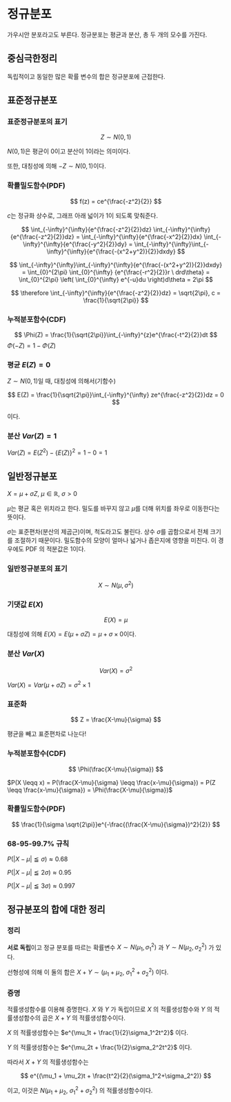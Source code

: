# 정규분포

가우시안 분포라고도 부른다.
정규분포는 평균과 분산, 총 두 개의 모수를 가진다.

## 중심극한정리

독립적이고 동일한 많은 확률 변수의 합은 정규분포에 근접한다.

## 표준정규분포
### 표준정규분포의 표기

$$
Z \sim N(0,1)
$$

$N(0,1)$은 평균이 0이고 분산이 1이라는 의미이다.

또한, 대칭성에 의해 $-Z \sim N(0,1)$이다.

### 확률밀도함수(PDF)

$$
f(z) = ce^{\frac{-z^2}{2}}
$$

$c$는 정규화 상수로, 그래프 아래 넓이가 1이 되도록 맞춰준다.

$$
\int_{-\infty}^{\infty}{e^{\frac{-z^2}{2}}dz} \int_{-\infty}^{\infty}{e^{\frac{-z^2}{2}}dz} =  \int_{-\infty}^{\infty}{e^{\frac{-x^2}{2}}dx} \int_{-\infty}^{\infty}{e^{\frac{-y^2}{2}}dy} = \int_{-\infty}^{\infty}\int_{-\infty}^{\infty}{e^{\frac{-(x^2+y^2)}{2}}dxdy}
$$

$$
\int_{-\infty}^{\infty}\int_{-\infty}^{\infty}{e^{\frac{-(x^2+y^2)}{2}}dxdy} = \int_{0}^{2\pi} \int_{0}^{\infty} {e^{\frac{-r^2}{2}}r \ drd\theta} = \int_{0}^{2\pi} \left( \int_{0}^{\infty} e^{-u}du \right)d\theta = 2\pi
$$

$$
\therefore \int_{-\infty}^{\infty}{e^{\frac{-z^2}{2}}dz} = \sqrt{2\pi}, c = \frac{1}{\sqrt{2\pi}}
$$

### 누적분포함수(CDF)

$$
\Phi(Z) = \frac{1}{\sqrt{2\pi}}\int_{-\infty}^{z}e^{\frac{-t^2}{2}}dt
$$ 
$\Phi(-Z) = 1 - \Phi(Z)$

### 평균 $E(Z) = 0$

$Z \sim N(0,1)$일 때, 대칭성에 의해서(기함수)

$$
E(Z) = \frac{1}{\sqrt{2\pi}}\int_{-\infty}^{\infty} ze^{\frac{-z^2}{2}}dz = 0
$$

이다.

### 분산 $Var(Z) = 1$

$Var(Z) = E(Z^2) - \{E(Z)\}^2 = 1 - 0 = 1$


## 일반정규분포

$X = \mu + \sigma Z,\ \mu \in \mathbb{R}, \ \sigma > 0$

$\mu$는 평균 혹은 위치라고 한다. 밀도를 바꾸지 않고 $\mu$를 더해 위치를 좌우로 이동한다는 뜻이다.

$\sigma$는 표준편차(분산의 제곱근)이며, 척도라고도 불린다. 상수 $\sigma$를 곱함으로서 전체 크기를 조절하기 때문이다. 밀도함수의 모양이 얼마나 넓거나 좁은지에 영향을 미친다. 이 경우에도 PDF 의 적분값은 1이다.

### 일반정규분포의 표기

$$
X \sim N(\mu,\sigma^2)
$$

### 기댓값 $E(X)$

$$
E(X) = \mu
$$

대칭성에 의해 $E(X) = E(\mu + \sigma Z) = \mu + \sigma \times 0$이다.

### 분산 $Var(X)$


$$
Var(X) = \sigma^2
$$

$Var(X) = Var(\mu + \sigma Z) = \sigma^2 \times 1$

### 표준화

$$
Z = \frac{X-\mu}{\sigma}
$$

평균을 빼고 표준편차로 나눈다!

### 누적분포함수(CDF)

$$
\Phi(\frac{X-\mu}{\sigma})
$$

$P(X \leqq x) = P(\frac{X-\mu}{\sigma} \leqq \frac{x-\mu}{\sigma}) = P(Z \leqq \frac{x-\mu}{\sigma}) = \Phi(\frac{X-\mu}{\sigma})$

### 확률밀도함수(PDF)

$$
\frac{1}{\sigma \sqrt{2\pi}}e^{-\frac{(\frac{X-\mu}{\sigma})^2}{2}}
$$

### 68-95-99.7% 규칙

$P(\vert X-\mu \vert \leqq \sigma) \approx 0.68$

$P(\vert X-\mu \vert \leqq 2\sigma) \approx 0.95$

$P(\vert X-\mu \vert \leqq 3\sigma) \approx 0.997$

## 정규분포의 합에 대한 정리

### 정리

**서로 독립**이고 정규 분포를 따르는 확률변수 $X \sim N(\mu_1, \sigma_1^2)$ 과 $Y \sim N(\mu_2, \sigma_2^2)$ 가 있다.

선형성에 의해 이 둘의 합은 $X+Y \sim (\mu_1+\mu_2, \ \sigma_1^2+\sigma_2^2)$ 이다.

### 증명

적률생성함수를 이용해 증명한다. $X$ 와 $Y$ 가 독립이므로 $X$ 의 적률생성함수와 $Y$ 의 적률생성함수의 곱은 $X+Y$ 의 적률생성함수이다.

$X$ 의 적률생성함수는 $e^{\mu_1t + \frac{1}{2}\sigma_1^2t^2}$ 이다.

$Y$ 의 적률생성함수는 $e^{\mu_2t + \frac{1}{2}\sigma_2^2t^2}$ 이다.

따라서 $X+Y$ 의 적률생성함수는

$$
e^{(\mu_1 + \mu_2)t + \frac{t^2}{2}(\sigma_1^2+\sigma_2^2)}
$$

이고, 이것은 $N(\mu_1 + \mu_2, \ \sigma_1^2+\sigma_2^2)$ 의 적률생성함수이다.



